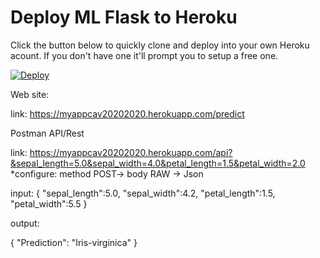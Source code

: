 # Deploy ML Flask to Heroku

Click the button below to quickly clone and deploy into your own Heroku acount.
If you don't have one it'll prompt you to setup a free one.

[![Deploy](https://www.herokucdn.com/deploy/button.svg)](https://heroku.com/deploy)

Web site:

link: https://myappcav20202020.herokuapp.com/predict

Postman API/Rest

link: https://myappcav20202020.herokuapp.com/api?&sepal_length=5.0&sepal_width=4.0&petal_length=1.5&petal_width=2.0
*configure: method POST-> body RAW -> Json

input:
{
    "sepal_length":5.0,
    "sepal_width":4.2,
    "petal_length":1.5,
    "petal_width":5.5
}

output:

{
    "Prediction": "Iris-virginica"
}



